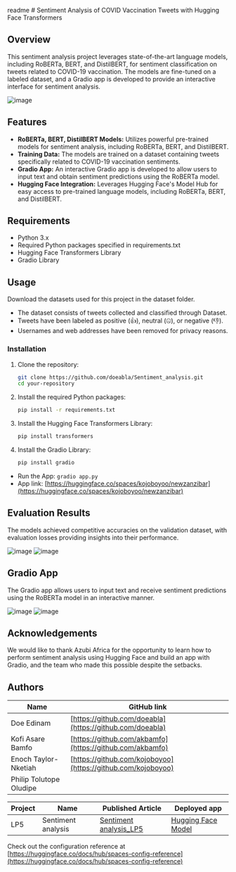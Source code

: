 readme # Sentiment Analysis of COVID Vaccination Tweets with Hugging Face Transformers
 
## Overview
 
This sentiment analysis project leverages state-of-the-art language models, including RoBERTa, BERT, and DistilBERT, for sentiment classification on tweets related to COVID-19 vaccination. The models are fine-tuned on a labeled dataset, and a Gradio app is developed to provide an interactive interface for sentiment analysis.
 
![image](https://github.com/doeabla/Sentiment_analysis/assets/137217264/0f3b372c-b486-415b-91ad-f35d38983a0a)
 
## Features
 
- **RoBERTa, BERT, DistilBERT Models:** Utilizes powerful pre-trained models for sentiment analysis, including RoBERTa, BERT, and DistilBERT.
- **Training Data:** The models are trained on a dataset containing tweets specifically related to COVID-19 vaccination sentiments.
- **Gradio App:** An interactive Gradio app is developed to allow users to input text and obtain sentiment predictions using the RoBERTa model.
- **Hugging Face Integration:** Leverages Hugging Face's Model Hub for easy access to pre-trained language models, including RoBERTa, BERT, and DistilBERT.
 
## Requirements
 
- Python 3.x
- Required Python packages specified in requirements.txt
- Hugging Face Transformers Library
- Gradio Library
 
## Usage
 
Download the datasets used for this project in the dataset folder.
- The dataset consists of tweets collected and classified through Dataset.
- Tweets have been labeled as positive (👍), neutral (🤐), or negative (👎).
- Usernames and web addresses have been removed for privacy reasons.
 
### Installation
 
1. Clone the repository:
 
    ```bash
    git clone https://github.com/doeabla/Sentiment_analysis.git
    cd your-repository
    ```
 
2. Install the required Python packages:
 
    ```bash
    pip install -r requirements.txt
    ```
 
3. Install the Hugging Face Transformers Library:
 
    ```bash
    pip install transformers
    ```
 
4. Install the Gradio Library:
 
    ```bash
    pip install gradio
    ```
 
- Run the App: `gradio app.py`
- App link: [https://huggingface.co/spaces/kojoboyoo/newzanzibar](https://huggingface.co/spaces/kojoboyoo/newzanzibar)
 
## Evaluation Results
 
The models achieved competitive accuracies on the validation dataset, with evaluation losses providing insights into their performance.
 
![image](https://github.com/doeabla/Sentiment_analysis/assets/137217264/bd9dfa3d-21c9-4fa8-a03d-7ee8013192d3)
![image](https://github.com/doeabla/Sentiment_analysis/assets/137217264/99064a38-14c7-4b1d-802c-6744dd8f4c35)
 
## Gradio App
 
The Gradio app allows users to input text and receive sentiment predictions using the RoBERTa model in an interactive manner.
 
![image](https://github.com/doeabla/Sentiment_analysis/assets/137217264/781c43ca-accd-42ee-ac62-fc908d67d1a5)
![image](https://github.com/doeabla/Sentiment_analysis/assets/137217264/9159f3a6-afd1-4df0-94f9-2aab8856357c)
 
## Acknowledgements
 
We would like to thank Azubi Africa for the opportunity to learn how to perform sentiment analysis using Hugging Face and build an app with Gradio, and the team who made this possible despite the setbacks.
 
## Authors
 
| Name | GitHub link |
| ---- | ---- |
| Doe Edinam | [https://github.com/doeabla](https://github.com/doeabla) |
| Kofi Asare Bamfo | [https://github.com/akbamfo](https://github.com/akbamfo) |
| Enoch Taylor-Nketiah | [https://github.com/kojoboyoo](https://github.com/kojoboyoo) |
| Philip Tolutope Oludipe | |
 
| Project | Name | Published Article | Deployed app |
| ---- | -----| ----- | -----|
| LP5 | Sentiment analysis | [Sentiment analysis_LP5](https://medium.com/@eadoe97/empowering-retail-businesses-the-retail-store-sales-prediction-app-2b0a8fbaba80) | [Hugging Face Model](https://huggingface.co/spaces/kojoboyoo/newzanzibar) |
 
Check out the configuration reference at [https://huggingface.co/docs/hub/spaces-config-reference](https://huggingface.co/docs/hub/spaces-config-reference)